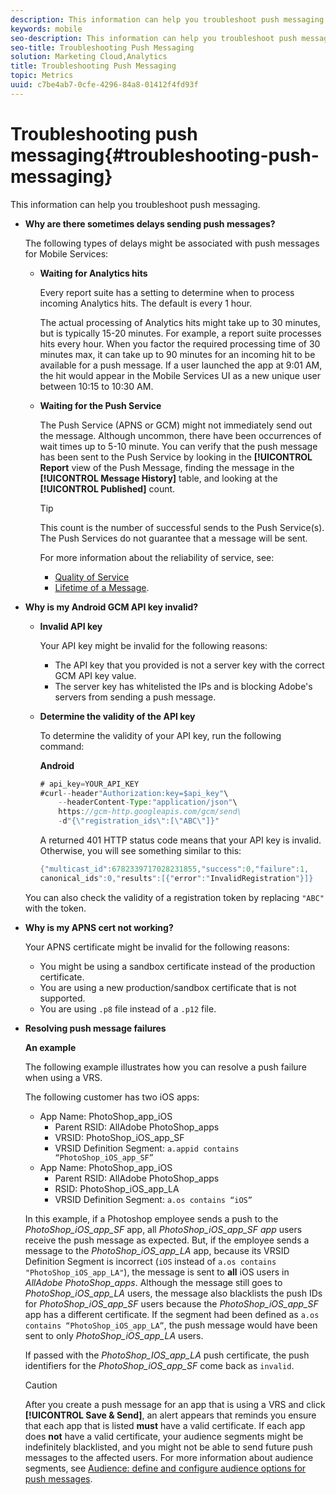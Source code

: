 ```yaml
---
description: This information can help you troubleshoot push messaging.
keywords: mobile
seo-description: This information can help you troubleshoot push messaging.
seo-title: Troubleshooting Push Messaging
solution: Marketing Cloud,Analytics
title: Troubleshooting Push Messaging
topic: Metrics
uuid: c7be4ab7-0cfe-4296-84a8-01412f4fd93f
---
```


# Troubleshooting push messaging{#troubleshooting-push-messaging}

This information can help you troubleshoot push messaging.

* **Why are there sometimes delays sending push messages?**

  The following types of delays might be associated with push messages for Mobile Services:

  * **Waiting for Analytics hits**
  
    Every report suite has a setting to determine when to process incoming Analytics hits. The default is every 1 hour. 
  
    The actual processing of Analytics hits might take up to 30 minutes, but is typically 15-20 minutes. For example, a report suite processes hits every hour. When you factor the required processing time of 30 minutes max, it can take up to 90 minutes for an incoming hit to be available for a push message. If a user launched the app at 9:01 AM, the hit would appear in the Mobile Services UI as a new unique user between 10:15 to 10:30 AM.  

  * **Waiting for the Push Service** 
  
    The Push Service (APNS or GCM) might not immediately send out the message. Although uncommon, there have been occurrences of wait times up to 5-10 minute. You can verify that the push message has been sent to the Push Service by looking in the **[!UICONTROL Report** view of the Push Message, finding the message in the **[!UICONTROL Message History]** table, and looking at the **[!UICONTROL Published]** count. 
  
    >[!TIP]
    >
    >This count is the number of successful sends to the Push Service(s). The Push Services do not guarantee that a message will be sent. 

    For more information about the reliability of service, see:

    * [Quality of Service](https://developer.apple.com/library/content/documentation/NetworkingInternet/Conceptual/RemoteNotificationsPG/APNSOverview.html#//apple_ref/doc/uid/TP40008194-CH8-SW5l) 
    * [Lifetime of a Message](https://developers.google.com/cloud-messaging/concept-options#lifetime).

* **Why is my Android GCM API key invalid?**

  * **Invalid API key**
  
    Your API key might be invalid for the following reasons: 
  
    * The API key that you provided is not a server key with the correct GCM API key value.
    * The server key has whitelisted the IPs and is blocking Adobe's servers from sending a push message. 
  
  * **Determine the validity of the API key**
  
      To determine the validity of your API key, run the following command: 

      **Android** 

      ```java
      # api_key=YOUR_API_KEY
      #curl--header"Authorization:key=$api_key"\
          --headerContent-Type:"application/json"\ 
          https://gcm-http.googleapis.com/gcm/send\
          -d"{\"registration_ids\":[\"ABC\"]}"
      ```

      A returned 401 HTTP status code means that your API key is invalid. Otherwise, you will see something similar to this: 

      ```java
      {"multicast_id":6782339717028231855,"success":0,"failure":1,
      canonical_ids":0,"results":[{"error":"InvalidRegistration"}]}
      ```

  You can also check the validity of a registration token by replacing `"ABC"` with the token.

* **Why is my APNS cert not working?**

  Your APNS certificate might be invalid for the following reasons:
  
  * You might be using a sandbox certificate instead of the production certificate.  
  * You are using a new production/sandbox certificate that is not supported.  
  * You are using `.p8` file instead of a `.p12` file.

* **Resolving push message failures**

  **An example**
  
  The following example illustrates how you can resolve a push failure when using a VRS. 
  
  The following customer has two iOS apps:
  * App Name: PhotoShop_app_iOS
    * Parent RSID: AllAdobe PhotoShop_apps
    * VRSID: PhotoShop_iOS_app_SF
    * VRSID Definition Segment: `a.appid contains “PhotoShop_iOS_app_SF”`
  * App Name: PhotoShop_app_iOS 
    * Parent RSID: AllAdobe PhotoShop_apps  
    * RSID: PhotoShop_iOS_app_LA 
    * VRSID Definition Segment: `a.os contains “iOS”`

  In this example, if a Photoshop employee sends a push to the *PhotoShop_iOS_app_SF* app, all *PhotoShop_iOS_app_SF app* users receive the push message as expected. But, if the employee sends a message to the *PhotoShop_iOS_app_LA* app, because its VRSID Definition Segment is incorrect (`iOS` instead of `a.os contains "PhotoShop_iOS_app_LA"`), the message is sent to **all** iOS users in *AllAdobe PhotoShop_apps*. Although the message still goes to *PhotoShop_iOS_app_LA* users, the message also blacklists the push IDs for *PhotoShop_iOS_app_SF* users because the *PhotoShop_iOS_app_SF* app has a different certificate. If the segment had been defined as `a.os contains “PhotoShop_iOS_app_LA”`, the push message would have been sent to only *PhotoShop_iOS_app_LA* users. 
  
  If passed with the *PhotoShop_IOS_app_LA* push certificate, the push identifiers for the *PhotoShop_iOS_app_SF* come back as `invalid`.
  
  >[!CAUTION]
  >
  >After you create a push message for an app that is using a VRS and click **[!UICONTROL Save & Send]**, an alert appears that reminds you ensure that each app that is listed **must** have a valid certificate. If each app does **not** have a valid certificate, your audience segments might be indefinitely blacklisted, and you might not be able to send future push messages to the affected users. For more information about audience segments, see [Audience: define and configure audience options for push messages](/help/using/in-app-messaging/t-create-push-message/c-audience-push-message.md). 
